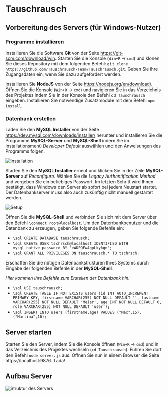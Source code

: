 # Tauschrausch

## Vorbereitung des Servers (für Windows-Nutzer)

### Programme installieren

Installieren Sie die Software **Git** von der Seite https://git-scm.com/download/win. Starten Sie die Konsole (`Win+R` -> `cmd`) und klonen Sie dieses Repository mit dem folgenden Befehl: `git clone https://github.com/Tauschrausch-Team/Tauschrausch.git`. Geben Sie ihre Zugangsdaten ein, wenn Sie dazu aufgefordert werden.

Installieren Sie **NodeJS** von der Seite https://nodejs.org/en/download/. Öffnen Sie die Konsole (`Win+R` -> `cmd`) und navigieren Sie in das Verzeichnis des Projektes indem Sie in der Konsole den Befehl `cd Tauschrausch` eingeben. Installieren Sie notwendige Zusatzmodule mit dem Befehl `npm install`.

### Datenbank erstellen

Laden Sie den **MySQL Installer** von der Seite https://dev.mysql.com/downloads/installer/ herunter und installieren Sie die Programme **MySQL-Server** und **MySQL-Shell** indem Sie im Installationsmenü *Developer Default* auswählen und den Anweisungen des Programms folgen.

![Installation](https://raw.githubusercontent.com/philipp-moeller/Tauschrausch/main/meta/db-install.png)

Starten Sie den **MySQL Installer** erneut und klicken Sie in der Zeile **MySQL-Server** auf *Reconfigure*. Wählen Sie die *Legacy Authentification Method* und vergeben Sie ein beliebiges Passwort. Im letzten Schritt wird Ihnen bestätigt, dass Windows den Server ab sofort bei jedem Neustart startet. Der Datenbankserver muss also auch zukünftig nicht manuell gestartet werden.

![Setup](https://raw.githubusercontent.com/philipp-moeller/Tauschrausch/main/meta/db-setup.png)

Öffnen Sie die **MySQL-Shell** und verbinden Sie sich mit dem Server über den Befehl `\connect root@localhost`. Um den Datenbankbenutzer und die Datenbank zu erzeugen, geben Sie folgende Befehle ein:

- `\sql CREATE DATABASE tauschrausch;`
- `\sql CREATE USER tschrsch@localhost IDENTIFIED WITH mysql_native_password BY 'eWDPQFwAgpLkykgn';`
- `\sql GRANT ALL PRIVILEGES ON tauschrausch.* TO tschrsch;`

Erschaffen Sie die nötigen Datenbankstrukturen Ihres Systems durch Eingabe der folgenden Befehle in der **MySQL-Shell**.

*Hier kommen Ihre Befehle zum Erstellen der Datenbank hin:*
- `\sql USE tauschrausch;`
- `\sql CREATE TABLE IF NOT EXISTS users (id INT AUTO_INCREMENT PRIMARY KEY, firstname VARCHAR(255) NOT NULL DEFAULT '', lastname VARCHAR(255) NOT NULL DEFAULT 'Meier', age INT NOT NULL DEFAULT 0, role VARCHAR(255) NOT NULL DEFAULT 'user');`
- `\sql INSERT INTO users (firstname,age) VALUES ("Max",15),("Martina",16);`

## Server starten

Starten Sie den Server, indem Sie die Konsole öffnen (`Win+R` -> `cmd`) und in das Verzeichnis des Projektes wechseln (`cd Tauschrausch`). Führen Sie dort den Befehl `node server.js` aus. Öffnen Sie nun in einem Browser die Seite https://localhost:9876. Tada!

## Aufbau Server
![Struktur des Servers](https://raw.githubusercontent.com/philipp-moeller/Tauschrausch/main/meta/diagram.png)
